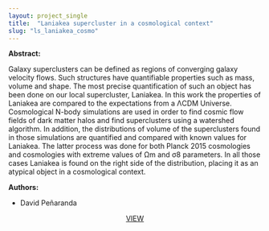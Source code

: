 ```yaml
---
layout: project_single
title:  "Laniakea supercluster in a cosmological context"
slug: "ls_laniakea_cosmo"
---
```

**Abstract:**

Galaxy superclusters can be defined as regions of converging galaxy velocity flows. Such structures have quantifiable properties such as mass, volume and shape. The most precise quantification of such an object has been done on our local supercluster, Laniakea. In this work the properties of Laniakea are compared to the expectations from a ΛCDM Universe. Cosmological N-body simulations are used in order to find cosmic flow fields of dark matter halos and find superclusters using a watershed algorithm. In addition, the distributions of volume of the superclusters found in those simulations are quantified and compared with known values for Laniakea. The latter process was done for both Planck 2015 cosmologies and cosmologies with extreme values of Ωm and σ8 parameters. In all those cases Laniakea is found on the right side of the distribution, placing it as an atypical object in a cosmological context.

**Authors:**

* David Peñaranda

<center>
  <a href="https://github.com/Jose991019/LaniakeaAnalysis">VIEW</a>
</center>
